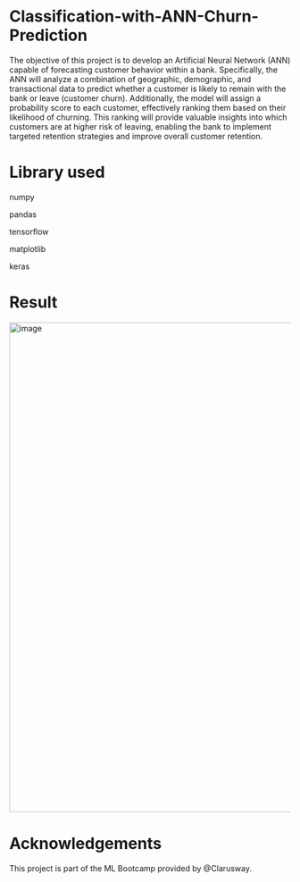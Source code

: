 # Classification-with-ANN-Churn-Prediction

The objective of this project is to develop an Artificial Neural Network (ANN) capable of forecasting customer behavior within a bank. Specifically, the ANN will analyze a combination of geographic, demographic, and transactional data to predict whether a customer is likely to remain with the bank or leave (customer churn). Additionally, the model will assign a probability score to each customer, effectively ranking them based on their likelihood of churning. This ranking will provide valuable insights into which customers are at higher risk of leaving, enabling the bank to implement targeted retention strategies and improve overall customer retention.

# Library used
numpy

pandas

tensorflow

matplotlib

keras

# Result
<img width="877" alt="image" src="https://github.com/Abeer1013/Classification-with-ANN-Churn-Prediction/assets/145390166/1d97bc4c-5acf-438e-a4d5-77097c06c440">

# Acknowledgements
This project is part of the ML Bootcamp provided by @Clarusway.
